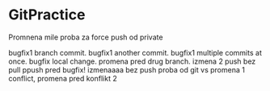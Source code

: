 # GitPractice

Promnena mile proba za force push od private

bugfix1 branch commit.
bugfix1 another commit.
bugfix1 multiple commits at once.
bugfix local change.
promena pred drug branch.
izmena 2 push bez pull
ppush pred bugfix!
izmenaaaa bez push
proba od git vs
promena 1
conflict, promena pred konflikt 2